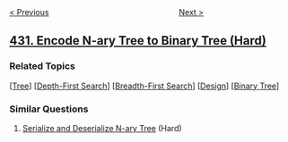 <!--|This file generated by command(leetcode description); DO NOT EDIT.    |-->
<!--+----------------------------------------------------------------------+-->
<!--|@author    openset <openset.wang@gmail.com>                           |-->
<!--|@link      https://github.com/openset                                 |-->
<!--|@home      https://github.com/openset/leetcode                        |-->
<!--+----------------------------------------------------------------------+-->

[< Previous](../flatten-a-multilevel-doubly-linked-list "Flatten a Multilevel Doubly Linked List")
　　　　　　　　　　　　　　　　
[Next >](../all-oone-data-structure "All O`one Data Structure")

## [431. Encode N-ary Tree to Binary Tree (Hard)](https://leetcode.com/problems/encode-n-ary-tree-to-binary-tree "将 N 叉树编码为二叉树")



### Related Topics
  [[Tree](../../tag/tree/README.md)]
  [[Depth-First Search](../../tag/depth-first-search/README.md)]
  [[Breadth-First Search](../../tag/breadth-first-search/README.md)]
  [[Design](../../tag/design/README.md)]
  [[Binary Tree](../../tag/binary-tree/README.md)]

### Similar Questions
  1. [Serialize and Deserialize N-ary Tree](../serialize-and-deserialize-n-ary-tree) (Hard)
